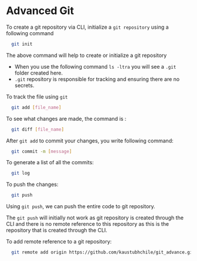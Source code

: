 # Advanced Git

To create a git repository via CLI, initialize a `git repository` using a following command

```bash
  git init
```

The above command will help to create or initialize a git repository

- When you use the following command `ls -ltra` you will see a `.git` folder created here.
- `.git` repository is responsible for tracking and ensuring there are no secrets.

To track the file using `git`

```bash
  git add [file_name]
```

To see what changes are made, the command is :

```bash
  git diff [file_name]
```

After `git add` to commit your changes, you write following command:

```bash
  git commit -m [message]
```

To generate a list of all the commits:

```bash
  git log
```

To push the changes:

```bash
  git push
```

Using `git push`, we can push the entire code to git repository.

The `git push` will initially not work as git repository is created through the CLI and there is no remote reference to this repository as this is the repository that is created through the CLI.

To add remote reference to a git repository:

```bash
  git remote add origin https://github.com/kaustubhchile/git_advance.git
```

